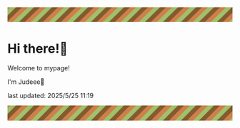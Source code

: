 <!-- Header image -->
<img src="./pokemon/pokemon_34.png" width="1000">

# Hi there!👋

Welcome to mypage!

I'm Judeee🐷

last updated: 2025/5/25 11:19

<!-- Footer image -->
<img src="./pokemon/pokemon_34.png" width="1000">
